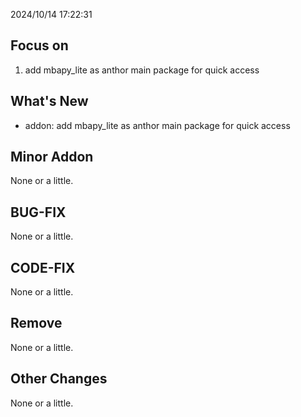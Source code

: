 <!--
 * @Date: 2024-10-17 16:58:32
 * @LastEditors: BHM-Bob 2262029386@qq.com
 * @LastEditTime: 2024-10-17 16:58:48
 * @Description: 
-->
2024/10/14 17:22:31


## Focus on  
1. add mbapy_lite as anthor main package for quick access

  
## What's New 
- addon: add mbapy_lite as anthor main package for quick access  


## Minor Addon
None or a little.   


## BUG-FIX  
None or a little.   


## CODE-FIX 
None or a little.  


## Remove  
None or a little.  
  
  
## Other Changes  
None or a little.
